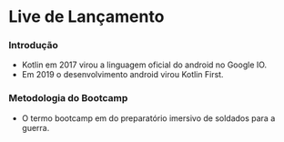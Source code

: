 # Live de Lançamento

### Introdução

 - Kotlin em 2017 virou a linguagem oficial do android no Google IO.
 - Em 2019 o desenvolvimento android virou Kotlin First.

### Metodologia do Bootcamp

- O termo bootcamp em do preparatório imersivo de soldados para a guerra.